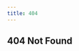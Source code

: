 ```yaml
---
title: 404
---
```


<div id=main>
<section>
<div class=inside>

# 404 Not Found

</div>
</section>
</div>